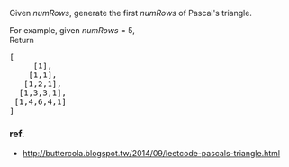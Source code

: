 <div>
<p>Given <i>numRows</i>, generate the first <i>numRows</i> of Pascal's triangle.</p>

<p>
For example, given <i>numRows</i> = 5,<br>
Return
</p><pre>[
     [1],
    [1,1],
   [1,2,1],
  [1,3,3,1],
 [1,4,6,4,1]
]
</pre>
</div>

### ref.
- http://buttercola.blogspot.tw/2014/09/leetcode-pascals-triangle.html
